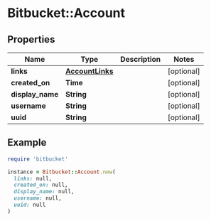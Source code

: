 # Bitbucket::Account

## Properties

| Name | Type | Description | Notes |
| ---- | ---- | ----------- | ----- |
| **links** | [**AccountLinks**](AccountLinks.md) |  | [optional] |
| **created_on** | **Time** |  | [optional] |
| **display_name** | **String** |  | [optional] |
| **username** | **String** |  | [optional] |
| **uuid** | **String** |  | [optional] |

## Example

```ruby
require 'bitbucket'

instance = Bitbucket::Account.new(
  links: null,
  created_on: null,
  display_name: null,
  username: null,
  uuid: null
)
```


